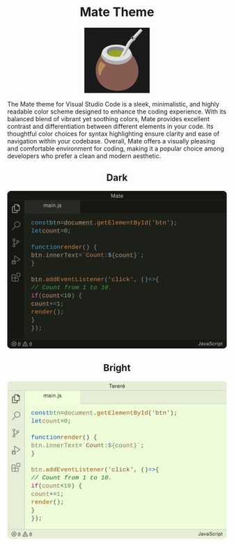 <h1 align="center">Mate Theme</h1>

<p align="center">
  <img width="150" height="150" src="./images/mate.jpg" alt="Mate" />
</p>

The Mate theme for Visual Studio Code is a sleek, minimalistic, and highly readable color scheme designed to enhance the coding experience. With its balanced blend of vibrant yet soothing colors, Mate provides excellent contrast and differentiation between different elements in your code. Its thoughtful color choices for syntax highlighting ensure clarity and ease of navigation within your codebase. Overall, Mate offers a visually pleasing and comfortable environment for coding, making it a popular choice among developers who prefer a clean and modern aesthetic.

<h2 align="center">Dark</h2>

<p align="center">
  <img src="./images/mate-dark.jpg" alt="Mate Theme Screenshot" />
</p>

<h2 align="center">Bright</h2>

<p align="center">
  <img src="./images/terere-bright.jpg" alt="Terere Theme Screenshot" />
</p>
